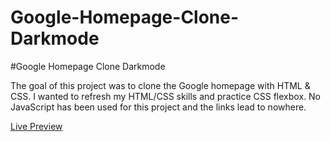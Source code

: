 # Google-Homepage-Clone-Darkmode

#Google Homepage Clone Darkmode

The goal of this project was to clone the Google homepage with HTML & CSS. I wanted to refresh my HTML/CSS skills and practice CSS flexbox. No JavaScript has been used for this project and the links lead to nowhere.

<a href="https://omergencoglu.github.io/Google-Homepage-Clone-Darkmode/" target="_blank" rel="noopener noreferrer">Live Preview</a>
